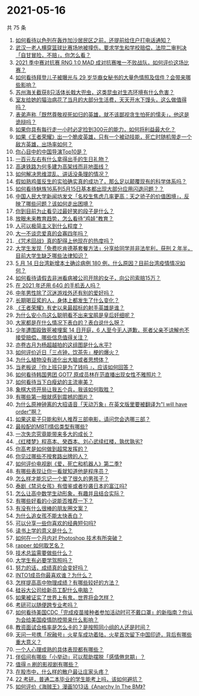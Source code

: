 # 2021-05-16

共 75 条

<!-- BEGIN -->
<!-- 最后更新时间 Sun May 16 2021 08:17:02 GMT+0800 (China Standard Time) -->

1. [如何看待以色列在轰炸加沙居民区之前，还提前给住户打电话通知？](https://www.zhihu.com/question/459381446)
2. [武汉一老人横穿篮球比赛场地被撞伤，要求学生和学校赔偿，法院二审判决「自甘冒险，不赔」，你怎么看？](https://www.zhihu.com/question/458886791)
3. [2021 季中赛对抗赛 RNG 1:0 MAD
   成对抗赛唯一不败战队，如何评价这场比赛？](https://www.zhihu.com/question/459644598)
4. [如何看待拜登儿子被曝光与 29
   岁华裔女秘书的大量色情照及信件？会带来哪些影响？](https://www.zhihu.com/question/458657086)
5. [苏州海关截获8只活体长戟大兜虫，这类昆虫对生态环境有什么危害？](https://www.zhihu.com/question/459391470)
6. [室友给她的猫治病花了当月的大部分生活费，天天开水下馒头，这么做值得吗？](https://www.zhihu.com/question/458055949)
7. [表弟声称「既然尊敬视死如归的英雄，就不该鄙视贪生怕死的懦夫」，他这是诡辩吗？](https://www.zhihu.com/question/459177318)
8. [如果你具有每行走一小时必定捡到300元的能力，如何将利益最大化？](https://www.zhihu.com/question/439876862)
9. [如果《王者荣耀》出一个脆皮英雄，只有一个被动技能，死亡时随机带走一个敌方英雄，出场率如何？](https://www.zhihu.com/question/459413105)
10. [你心目中的中国导演Top10是？](https://www.zhihu.com/question/314257835)
11. [一百元左右有什么拿得出手的生日礼物？](https://www.zhihu.com/question/333123808)
12. [高速铁路为何多建为高架线而非地面线？](https://www.zhihu.com/question/308170553)
13. [如何解决思维混乱、讲话没条理的情况？](https://www.zhihu.com/question/30173526)
14. [假如熟鸡蛋反生的实验确实真的成功了，那么足以颠覆现有的科学体系吗？](https://www.zhihu.com/question/456677213)
15. [如何看待魅族16系列5月15日基本都出现大部分应用闪退问题？？](https://www.zhihu.com/question/459492278)
16. [中国人民大学新闻坊发文「名校生焦虑几率更高：天之骄子的价值困境」，反映了哪些问题？该如何走出困境？](https://www.zhihu.com/question/459560350)
17. [你到目前为止看见过最好笑的段子是什么？](https://www.zhihu.com/question/297417967)
18. [放眼未来教育趋势，怎么看待“鸡娃”教育？](https://www.zhihu.com/question/442769785)
19. [人可以极简主义到什么程度？](https://www.zhihu.com/question/313020218)
20. [大一不谈恋爱真的会寡四年吗？](https://www.zhihu.com/question/453236394)
21. [《咒术回战》真的配得上他现在的热度吗？](https://www.zhihu.com/question/444766202)
22. [大学生发现「免费吃肯德基套餐方法」分享给同学并非法牟利，获刑 2
    年半，目前大学生缺乏哪些法律知识？](https://www.zhihu.com/question/458862596)
23. [5 月 14 日台湾新增本土确诊病例 180
    例，什么原因？目前台湾疫情情况如何？](https://www.zhihu.com/question/459531944)
24. [如何看待请假去非洲看病被公司开除的女子，向公司索赔15万？](https://www.zhihu.com/question/459337590)
25. [在 2021 年还用 64G 的手机丢人吗？](https://www.zhihu.com/question/459213190)
26. [中年男性除了沉迷游戏外还有别的爱好吗？](https://www.zhihu.com/question/459226864)
27. [长期喝豆浆的人，身体上都发生了什么变化？](https://www.zhihu.com/question/382035677)
28. [《王者荣耀》有史以来最超标的射手英雄是谁？](https://www.zhihu.com/question/458538827)
29. [为什么安小鸟这么聪明看不出来宝鹃是皇后奸细呢？](https://www.zhihu.com/question/338703838)
30. [大家都是在什么情况下表白的？表白说什么呀？](https://www.zhihu.com/question/49203402)
31. [少年遭围殴致死被埋案 14 日开庭，6
    人至今无人道歉，死者父亲不谅解也不接受赔偿，哪些信息值得关注？](https://www.zhihu.com/question/459368723)
32. [亦卷古月为杨超越拍的这组图是什么水平?](https://www.zhihu.com/question/459282561)
33. [如何评价近日「三点钟，饮茶先」梗的爆火？](https://www.zhihu.com/question/459087204)
34. [为什么植物没有进化出大脑或者思想体？](https://www.zhihu.com/question/437474056)
35. [当老板说『你上班只是为了钱吗 』，应该如何回答？](https://www.zhihu.com/question/459271480)
36. [如何看待韩国男团 GOT7 原成员林在范直播出现女性不雅照片？](https://www.zhihu.com/question/459375130)
37. [如何看待当下白瘦幼的主流审美？](https://www.zhihu.com/question/63812554)
38. [象棋大师开局让我五个兵，我该如何取胜？](https://www.zhihu.com/question/458811041)
39. [有哪些第一眼就感到震撼的图片？](https://www.zhihu.com/question/38178765)
40. [为什么原神钟离的大招语音「天动万象」在英文版里要被翻译为"I will have
    order"啊？](https://www.zhihu.com/question/454824234)
41. [如果这辈子只能和别人推荐三部电影，请问您会选哪三部？](https://www.zhihu.com/question/444313984)
42. [最般配的MBTI情侣类型有哪些?](https://www.zhihu.com/question/428375844)
43. [一次失恋究竟能带来多大的成长？](https://www.zhihu.com/question/364747959)
44. [《红楼梦》程高本、癸酉本、刘心武续红楼，孰优孰劣?](https://www.zhihu.com/question/459185982)
45. [你高考是如何做到超常发挥的？](https://www.zhihu.com/question/278979830)
46. [你见过哪些不按套路出牌的人？](https://www.zhihu.com/question/60343827)
47. [如何评价电视剧《爱，死亡和机器人》第二季?](https://www.zhihu.com/question/392099994)
48. [有哪些表现让你一看就知道他是程序员？](https://www.zhihu.com/question/453277901)
49. [怎么样才能忘记一个爱了很久的男孩子？](https://www.zhihu.com/question/456958265)
50. [泰剧《禁忌女孩》有借鉴或者抄袭日本的富江吗?](https://www.zhihu.com/question/372621639)
51. [怎么让高中数学生动形象，有趣并且结合实际？](https://www.zhihu.com/question/457752589)
52. [有哪些好看的小说能否推荐一下？](https://www.zhihu.com/question/443077169)
53. [有没有什么很棒的朋友圈文案？](https://www.zhihu.com/question/314092494)
54. [为什么追女孩不能太快表白？](https://www.zhihu.com/question/354110420)
55. [可以分享一些你喜欢的经典短句吗?](https://www.zhihu.com/question/454951591)
56. [读书上学的意义是什么？](https://www.zhihu.com/question/457826127)
57. [如何在一个月内对 Photoshop 技术有所突破？](https://www.zhihu.com/question/39164259)
58. [rapper 如何取艺名？](https://www.zhihu.com/question/453353784)
59. [技术总监需要做些什么？](https://www.zhihu.com/question/291798716)
60. [大学生有必要学驾照吗？](https://www.zhihu.com/question/323177845)
61. [努力的话，成绩真的会变好吗？](https://www.zhihu.com/question/451605083)
62. [INTO1成员你最喜欢谁？为什么？](https://www.zhihu.com/question/459155590)
63. [怎样提高高中物理成绩？有哪些较好的方法？](https://www.zhihu.com/question/20300295)
64. [硅谷大公司给新员工配什么电脑？](https://www.zhihu.com/question/46739077)
65. [如果被证实了世界上有鬼，世界将会怎样？](https://www.zhihu.com/question/405528524)
66. [考研可以随便跨专业考吗？](https://www.zhihu.com/question/401955144)
67. [如何看待美国CDC「完成疫苗接种者参加活动时可不戴口罩」的新指南？你认为会给美国疫情防控带来什么影响？](https://www.zhihu.com/question/459397574)
68. [教资面试合格率是怎么卡的？是按照同小组的人还是时间？](https://www.zhihu.com/question/458641210)
69. [天问一号携「祝融号」火星车成功着陆，火星首次留下中国印迹，背后有哪些重大意义？](https://www.zhihu.com/question/459371819)
70. [一个人心理成熟的具体表现都有哪些？](https://www.zhihu.com/question/37018317)
71. [伴侣间有哪些「小举动」可以帮助摆脱「感情倦怠期」？](https://www.zhihu.com/question/458700530)
72. [值得 n 刷的影视剧有哪些？](https://www.zhihu.com/question/452689050)
73. [在股市中，什么样的散户最让庄家头疼？](https://www.zhihu.com/question/316561088)
74. [22 考研，普通二本毕业的学生能考上吗，该如何避坑？](https://www.zhihu.com/question/459381933)
75. [如何评价《海贼王》漫画1013话《Anarchy In The
    BM》?](https://www.zhihu.com/question/459215291)

<!-- END -->

